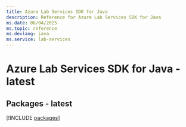 ```yaml
---
title: Azure Lab Services SDK for Java
description: Reference for Azure Lab Services SDK for Java
ms.date: 06/04/2025
ms.topic: reference
ms.devlang: java
ms.service: lab-services
---
```

# Azure Lab Services SDK for Java - latest
## Packages - latest
[!INCLUDE [packages](lab-services-index.md)]